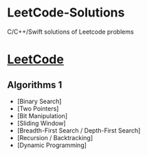 # LeetCode-Solutions
C/C++/Swift solutions of Leetcode problems
# [LeetCode](https://leetcode.com/problemset/all/)

## Algorithms 1

* [Binary Search]
* [Two Pointers]
* [Bit Manipulation]
* [Sliding Window]
* [Breadth-First Search / Depth-First Search]
* [Recursion / Backtracking]
* [Dynamic Programming]

